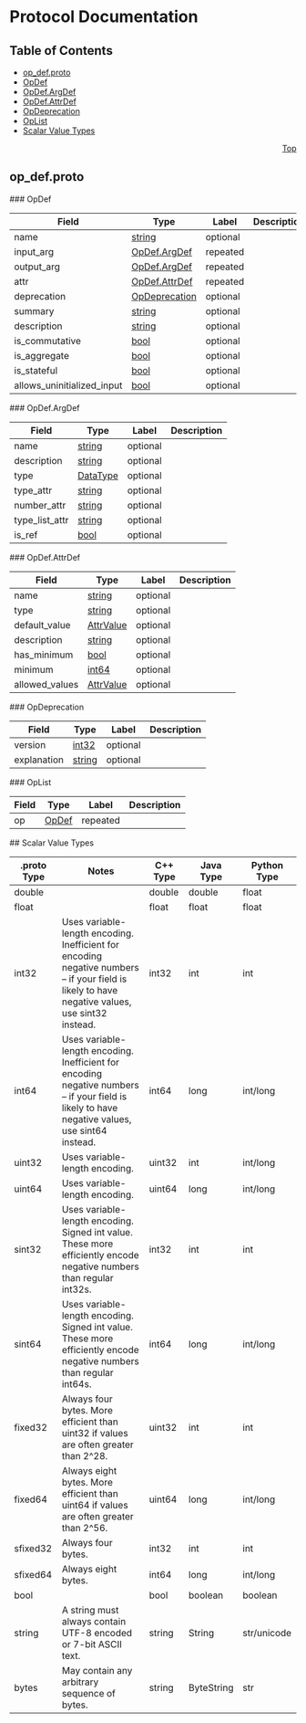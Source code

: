 # Protocol Documentation
<a name="top"/>

## Table of Contents
* [op_def.proto](#op_def.proto)
 * [OpDef](#tensorflow.OpDef)
 * [OpDef.ArgDef](#tensorflow.OpDef.ArgDef)
 * [OpDef.AttrDef](#tensorflow.OpDef.AttrDef)
 * [OpDeprecation](#tensorflow.OpDeprecation)
 * [OpList](#tensorflow.OpList)
* [Scalar Value Types](#scalar-value-types)

<a name="op_def.proto"/>
<p align="right"><a href="#top">Top</a></p>

## op_def.proto



<a name="tensorflow.OpDef"/>
### OpDef


| Field | Type | Label | Description |
| ----- | ---- | ----- | ----------- |
| name | [string](#string) | optional |  |
| input_arg | [OpDef.ArgDef](#tensorflow.OpDef.ArgDef) | repeated |  |
| output_arg | [OpDef.ArgDef](#tensorflow.OpDef.ArgDef) | repeated |  |
| attr | [OpDef.AttrDef](#tensorflow.OpDef.AttrDef) | repeated |  |
| deprecation | [OpDeprecation](#tensorflow.OpDeprecation) | optional |  |
| summary | [string](#string) | optional |  |
| description | [string](#string) | optional |  |
| is_commutative | [bool](#bool) | optional |  |
| is_aggregate | [bool](#bool) | optional |  |
| is_stateful | [bool](#bool) | optional |  |
| allows_uninitialized_input | [bool](#bool) | optional |  |


<a name="tensorflow.OpDef.ArgDef"/>
### OpDef.ArgDef


| Field | Type | Label | Description |
| ----- | ---- | ----- | ----------- |
| name | [string](#string) | optional |  |
| description | [string](#string) | optional |  |
| type | [DataType](#tensorflow.DataType) | optional |  |
| type_attr | [string](#string) | optional |  |
| number_attr | [string](#string) | optional |  |
| type_list_attr | [string](#string) | optional |  |
| is_ref | [bool](#bool) | optional |  |


<a name="tensorflow.OpDef.AttrDef"/>
### OpDef.AttrDef


| Field | Type | Label | Description |
| ----- | ---- | ----- | ----------- |
| name | [string](#string) | optional |  |
| type | [string](#string) | optional |  |
| default_value | [AttrValue](#tensorflow.AttrValue) | optional |  |
| description | [string](#string) | optional |  |
| has_minimum | [bool](#bool) | optional |  |
| minimum | [int64](#int64) | optional |  |
| allowed_values | [AttrValue](#tensorflow.AttrValue) | optional |  |


<a name="tensorflow.OpDeprecation"/>
### OpDeprecation


| Field | Type | Label | Description |
| ----- | ---- | ----- | ----------- |
| version | [int32](#int32) | optional |  |
| explanation | [string](#string) | optional |  |


<a name="tensorflow.OpList"/>
### OpList


| Field | Type | Label | Description |
| ----- | ---- | ----- | ----------- |
| op | [OpDef](#tensorflow.OpDef) | repeated |  |







<a name="scalar-value-types"/>
## Scalar Value Types

| .proto Type | Notes | C++ Type | Java Type | Python Type |
| ----------- | ----- | -------- | --------- | ----------- |
| <a name="double"/> double |  | double | double | float |
| <a name="float"/> float |  | float | float | float |
| <a name="int32"/> int32 | Uses variable-length encoding. Inefficient for encoding negative numbers – if your field is likely to have negative values, use sint32 instead. | int32 | int | int |
| <a name="int64"/> int64 | Uses variable-length encoding. Inefficient for encoding negative numbers – if your field is likely to have negative values, use sint64 instead. | int64 | long | int/long |
| <a name="uint32"/> uint32 | Uses variable-length encoding. | uint32 | int | int/long |
| <a name="uint64"/> uint64 | Uses variable-length encoding. | uint64 | long | int/long |
| <a name="sint32"/> sint32 | Uses variable-length encoding. Signed int value. These more efficiently encode negative numbers than regular int32s. | int32 | int | int |
| <a name="sint64"/> sint64 | Uses variable-length encoding. Signed int value. These more efficiently encode negative numbers than regular int64s. | int64 | long | int/long |
| <a name="fixed32"/> fixed32 | Always four bytes. More efficient than uint32 if values are often greater than 2^28. | uint32 | int | int |
| <a name="fixed64"/> fixed64 | Always eight bytes. More efficient than uint64 if values are often greater than 2^56. | uint64 | long | int/long |
| <a name="sfixed32"/> sfixed32 | Always four bytes. | int32 | int | int |
| <a name="sfixed64"/> sfixed64 | Always eight bytes. | int64 | long | int/long |
| <a name="bool"/> bool |  | bool | boolean | boolean |
| <a name="string"/> string | A string must always contain UTF-8 encoded or 7-bit ASCII text. | string | String | str/unicode |
| <a name="bytes"/> bytes | May contain any arbitrary sequence of bytes. | string | ByteString | str |
